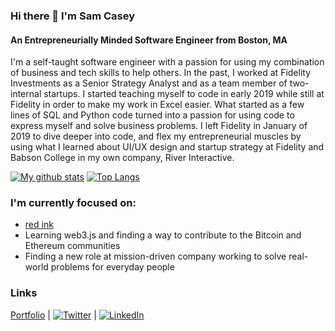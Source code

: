 ### Hi there 👋 I'm Sam Casey
#### An Entrepreneurially Minded Software Engineer from Boston, MA

I'm a self-taught software engineer with a passion for using my combination of business and tech skills to help others. In the past, I worked at Fidelity Investments as a Senior Strategy Analyst and as a team member of two-internal startups. I started teaching myself to code in early 2019 while still at Fidelity in order to make my work in Excel easier. What started as a few lines of SQL and Python code turned into a passion for using code to express myself and solve business problems. I left Fidelity in January of 2019 to dive deeper into code, and flex my entrepreneurial muscles by using what I learned about UI/UX design and startup strategy at Fidelity and Babson College in my own company, River Interactive.



[![My github stats](https://github-readme-stats.vercel.app/api?username=samuel-casey)](https://github.com/samuel-casey/github-readme-stats)
[![Top Langs](https://github-readme-stats.vercel.app/api/top-langs/?username=samuel-casey&layout=compact)](https://github.com/anuraghazra/github-readme-stats)

### I'm currently focused on:
- [red ink](https://red-ink-writing.com)
- Learning web3.js and finding a way to contribute to the Bitcoin and Ethereum communities
- Finding a new role at mission-driven company working to solve real-world problems for everyday people 

### Links
[Portfolio](https://samcasey.info) | [![Twitter][1.2]](https://twitter.com/_samcasey) | [![LinkedIn][2.2]](https://www.linkedin.com/in/sam-casey1/)

[1.2]: http://i.imgur.com/wWzX9uB.png (twitter icon without padding)
[2.2]: https://raw.githubusercontent.com/MartinHeinz/MartinHeinz/master/linkedin-3-16.png (LinkedIn icon without padding)

<!--
**samuel-casey/samuel-casey** is a ✨ _special_ ✨ repository because its `README.md` (this file) appears on your GitHub profile.

Here are some ideas to get you started:

- 🔭 I’m currently working on ...
- 🌱 I’m currently learning ...
- 👯 I’m looking to collaborate on ...
- 🤔 I’m looking for help with ...
- 💬 Ask me about ...
- 📫 How to reach me: ...
- 😄 Pronouns: ...
- ⚡ Fun fact: ...
-->

